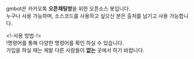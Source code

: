 gmbot은 카카오톡 **오픈채팅방**을 위한 오픈소스 봇입니다.<br>
누구나 사용 가능하며, 소스코드를 사용하고 싶으신 분은 출처를 남기고 사용 가능합니다.

<!-사용 방법-!><br>
!명령어를 통해 다양한 명령어를 확인 하실 수 있습니다.<br>
가입을 하실 때는 제발 다른 사람들이 __없는__ 곳에서 하기 바랍니다.
